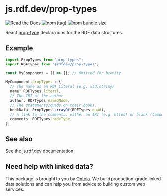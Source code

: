 # js.rdf.dev/prop-types
[![Read the Docs](https://img.shields.io/readthedocs/pip.svg)](https://js.rdf.dev/prop-types)
[![npm (tag)](https://img.shields.io/npm/v/@rdfdev/prop-types)](https://npmjs.com/package/@rdfdev/prop-types)
[![npm bundle size](https://img.shields.io/bundlephobia/minzip/@rdfdev/prop-types)](https://bundlephobia.com/result?p=@rdfdev/prop-types)

React [prop-type](https://reactjs.org/docs/typechecking-with-proptypes.html) declarations for the
RDF data structures.

## Example
```typescript
import PropTypes from "prop-types";
import RDFTypes from "@rdfdev/prop-types";

const MyComponent = () => {}; // Omitted for brevity

MyComponent.propTypes = {
  // The name as an RDF Literal (e.g. xsd:string)
  name: RDFTypes.literal,
  // The IRI of the author
  author: RDFTypes.namedNode,
  // The statements/quads on their books.
  bookData: PropTypes.arrayOf(RDFTypes.quad),
  // A link to the comments, either an IRI (e.g. https) or blank (temporary document-scoped link)
  comments: RDFTypes.nodeType,
};
```

## See also
See the [js.rdf.dev documentation](https://js.rdf.dev)

## Need help with linked data?

This package is brought to you by [Ontola](https://ontola.io). We build production-grade linked data
solutions and can help you from advice to building custom web services.
